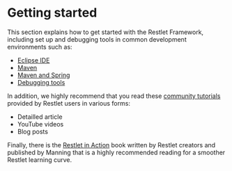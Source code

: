 # Getting started

This section explains how to get started with the Restlet Framework,
including set up and debugging tools in common development environments
such as:

-   [Eclipse IDE](/learn/guide/2.1#/13-restlet/21-restlet/192-restlet/93-restlet.html "Getting started with Eclipse IDE")
-   [Maven](/learn/guide/2.1#/13-restlet/21-restlet/192-restlet/92-restlet.html "Getting started with Maven")
-   [Maven and Spring](/learn/guide/2.1#/13-restlet/21-restlet/192-restlet/381-restlet.html "Getting Started with Maven and Spring")
-   [Debugging tools](/learn/guide/2.1#/13-restlet/21-restlet/192-restlet/102-restlet.html "Debugging tools")

In addition, we highly recommend that you read these [community tutorials](/participate#/167-restlet.html)
provided by Restlet users in various forms:

-   Detailled article
-   YouTube videos
-   Blog posts

Finally, there is the [Restlet in Action](http://www.amazon.com/gp/product/193518234X/ref=as_li_tf_tl?ie=UTF8&camp=1789&creative=9325&creativeASIN=193518234X&linkCode=as2&tag=restlet-20)
book written by Restlet creators and published by Manning that is a highly recommended reading for a smoother Restlet learning curve.

